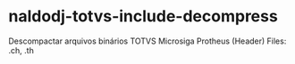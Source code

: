 # naldodj-totvs-include-decompress
Descompactar arquivos binários TOTVS Microsiga Protheus (Header) Files: .ch, .th
